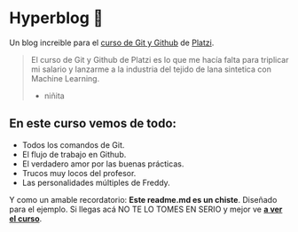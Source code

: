 # Hyperblog 🧡
Un blog increible para el [curso de Git y Github](https://platzi.com/cursos/git-github/ "curso de Git y Github") de [Platzi](http://platzi.com "Platzi").
> El curso de Git y Github de Platzi es lo que me hacía falta para triplicar mi salario y lanzarme a la industria del tejido de lana sintetica con Machine Learning.
>  - niñita

## En este curso vemos de todo:
* Todos los comandos de Git.
* El flujo de trabajo en Github.
* El verdadero amor por las buenas prácticas.
* Trucos muy locos del profesor.
* Las personalidades múltiples de Freddy.

Y como un amable recordatorio: **Este readme.md es un chiste**. Diseñado para el ejemplo. Si llegas acá NO TE LO TOMES EN SERIO y mejor ve [**a ver el curso**](http://platzi.com/cursos/git-github/ "a ver el curso").
